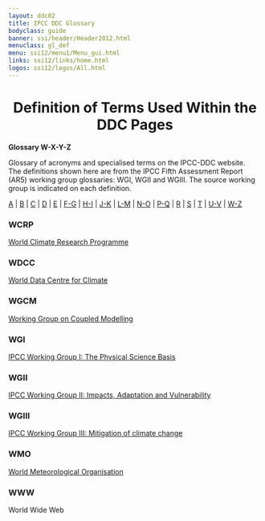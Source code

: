 ```yaml
---
layout: ddc02
title: IPCC DDC Glossary
bodyclass: guide
banner: ssi/header/Header2012.html
menuclass: gl_def
menu: ssi12/menu1/Menu_gui.html
links: ssi12/links/home.html
logos: ssi12/logos/All.html
---
```


<div id="content">

 <div id="pagetit">
   <h1 align="center">Definition of Terms Used Within the DDC Pages</h1>
 </div>
   <!-- End of Page Title Block -->
<p> <b>Glossary W-X-Y-Z</b></p>
<p> Glossary of acronyms and specialised terms on the IPCC-DDC website. <br> The definitions shown here are from the IPCC Fifth Assessment Report (AR5) working group glossaries: WGI, WGII and WGIII.  The source working group is indicated on each definition.
</p>
<p>
<a href="glossary_a.html">A</a>
| <a href="glossary_b.html">B</a>
| <a href="glossary_c.html">C</a>
| <a href="glossary_d.html">D</a>
| <a href="glossary_e.html">E</a>
| <a href="glossary_fg.html">F-G</a>
| <a href="glossary_hi.html">H-I</a>
| <a href="glossary_jk.html">J-K</a>
| <a href="glossary_lm.html">L-M</a>
| <a href="glossary_no.html">N-O</a>
| <a href="glossary_pq.html">P-Q</a>
| <a href="glossary_r.html">R</a>
| <a href="glossary_s.html">S</a>
| <a href="glossary_t.html">T</a>
| <a href="glossary_uv.html">U-V</a>
| <a href="glossary_wz.html">W-Z</a>

</p>

<a name="wcrp"></a>
<h3>WCRP</h3><p><a href="http://www.wcrp-climate.org/" target="_blank">World Climate Research Programme </a></p>
<a name="wdcc"></a>
<h3>WDCC</h3><p><a href="https://www.dkrz.de/up/systems/wdcc" target="_blank">World Data Centre for Climate </a></p>
<a name="wgcm"></a>
<h3>WGCM</h3><p><a href="http://www.wcrp-climate.org/modelling-wgcm/" target="_blank">Working Group on Coupled Modelling </a></p>
<a name="wgi"></a>
<h3>WGI</h3><p><a href="https://www.ipcc.ch/working-group/wg1/" target="_blank">IPCC Working Group I: The Physical Science Basis </a></p>
<a name="wgii"></a>
<h3>WGII</h3><p><a href="https://www.ipcc.ch/working-group/wg2/" target="_blank">IPCC Working Group II: Impacts, Adaptation and Vulnerability </a></p>
<a name="wgiii"></a>
<h3>WGIII</h3><p><a href="https://www.ipcc.ch/working-group/wg3/" target="_blank">IPCC Working Group III: Mitigation of climate change </a></p>
<a name="wmo"></a>
<h3>WMO</h3><p><a href="http://www.wmo.int/" target="_blank">World Meteorological Organisation </a></p>
<a name="www"></a>
<h3>WWW</h3><p>World Wide Web</p><br/>

</div>
